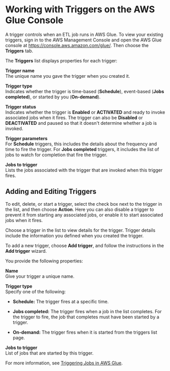 # Working with Triggers on the AWS Glue Console<a name="console-triggers"></a>

A trigger controls when an ETL job runs in AWS Glue\. To view your existing triggers, sign in to the AWS Management Console and open the AWS Glue console at [https://console\.aws\.amazon\.com/glue/](https://console.aws.amazon.com/glue/)\. Then choose the **Triggers** tab\.

The **Triggers** list displays properties for each trigger:

**Trigger name**  
The unique name you gave the trigger when you created it\.

**Trigger type**  
Indicates whether the trigger is time\-based \(**Schedule**\), event\-based \(**Jobs completed**\), or started by you \(**On\-demand**\)\.

**Trigger status**  
Indicates whether the trigger is **Enabled** or **ACTIVATED** and ready to invoke associated jobs when it fires\. The trigger can also be **Disabled** or **DEACTIVATED** and paused so that it doesn't determine whether a job is invoked\.

**Trigger parameters**  
For **Schedule** triggers, this includes the details about the frequency and time to fire the trigger\. For **Jobs completed** triggers, it includes the list of jobs to watch for completion that fire the trigger\.

**Jobs to trigger**  
Lists the jobs associated with the trigger that are invoked when this trigger fires\.

## Adding and Editing Triggers<a name="console-triggers-wizard"></a>

To edit, delete, or start a trigger, select the check box next to the trigger in the list, and then choose **Action**\. Here you can also disable a trigger to prevent it from starting any associated jobs, or enable it to start associated jobs when it fires\.

Choose a trigger in the list to view details for the trigger\. Trigger details include the information you defined when you created the trigger\.

To add a new trigger, choose **Add trigger**, and follow the instructions in the **Add trigger** wizard\. 

You provide the following properties:

**Name**  
Give your trigger a unique name\.

**Trigger type**  
Specify one of the following:  

+ **Schedule:** The trigger fires at a specific time\.

+ **Jobs completed:** The trigger fires when a job in the list completes\. For the trigger to fire, the job that completes must have been started by a trigger\.

+ **On\-demand:** The trigger fires when it is started from the triggers list page\.

**Jobs to trigger**  
List of jobs that are started by this trigger\.

For more information, see [Triggering Jobs in AWS Glue](trigger-job.md)\.